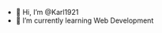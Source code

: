 - 👋 Hi, I’m @Karl1921
- 🌱 I’m currently learning Web Development

<!---
Karl1921/Karl1921 is a ✨ special ✨ repository because its `README.md` (this file) appears on your GitHub profile.
You can click the Preview link to take a look at your changes.
--->
